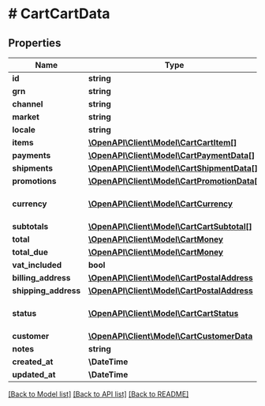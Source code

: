 # # CartCartData


## Properties 


Name | Type | Description | Notes
------------ | ------------- | ------------- | -------------
**id**| **string** |   | [optional]
**grn**| **string** |   | [optional]
**channel**| **string** |   | [optional]
**market**| **string** |   | [optional]
**locale**| **string** |   | [optional]
**items**| [**\OpenAPI\Client\Model\CartCartItem[]**](CartCartItem.md) |   | [optional]
**payments**| [**\OpenAPI\Client\Model\CartPaymentData[]**](CartPaymentData.md) |   | [optional]
**shipments**| [**\OpenAPI\Client\Model\CartShipmentData[]**](CartShipmentData.md) |   | [optional]
**promotions**| [**\OpenAPI\Client\Model\CartPromotionData[]**](CartPromotionData.md) |   | [optional]
**currency**| [**\OpenAPI\Client\Model\CartCurrency**](CartCurrency.md) |  for more information please, see Model/CartCurrency.php  | [optional]
**subtotals**| [**\OpenAPI\Client\Model\CartCartSubtotal[]**](CartCartSubtotal.md) |   | [optional]
**total**| [**\OpenAPI\Client\Model\CartMoney**](CartMoney.md) |   | [optional]
**total_due**| [**\OpenAPI\Client\Model\CartMoney**](CartMoney.md) |   | [optional]
**vat_included**| **bool** |   | [optional]
**billing_address**| [**\OpenAPI\Client\Model\CartPostalAddress**](CartPostalAddress.md) |   | [optional]
**shipping_address**| [**\OpenAPI\Client\Model\CartPostalAddress**](CartPostalAddress.md) |   | [optional]
**status**| [**\OpenAPI\Client\Model\CartCartStatus**](CartCartStatus.md) |  for more information please, see Model/CartCartStatus.php  | [optional]
**customer**| [**\OpenAPI\Client\Model\CartCustomerData**](CartCustomerData.md) |   | [optional]
**notes**| **string** |   | [optional]
**created_at**| **\DateTime** |   | [optional]
**updated_at**| **\DateTime** |   | [optional]


[[Back to Model list]](../../README.md#models) [[Back to API list]](../../README.md#endpoints) [[Back to README]](../../README.md)

